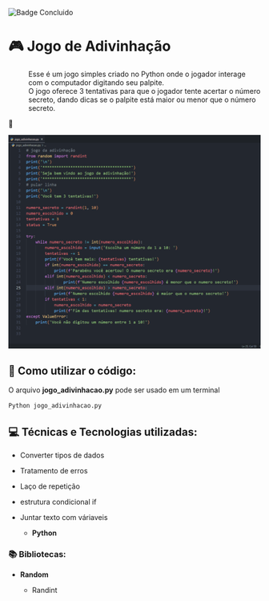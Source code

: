 ![Badge Concluido](http://img.shields.io/static/v1?label=STATUS&message=%20CONCLUIDO&color=GREEN&style=for-the-badge)
# :video_game: Jogo de Adivinhação
<dl>
<dd>Esse é um jogo simples criado no Python onde o jogador interage com o computador digitando seu palpite.</dd>
<dd>O jogo oferece 3 tentativas para que o jogador tente acertar o número secreto, dando dicas se o palpite está maior ou menor que o número secreto.</dd>
</dl>

:movie_camera:

<img src=".\Animação.gif" alt="Código funcionando" width="600px" heidth="400px">


## 📁 Como utilizar o código:
O arquivo **jogo_adivinhacao.py** pode ser usado em um terminal
````python
Python jogo_adivinhacao.py
````


## :computer: Técnicas e Tecnologias utilizadas:

- Converter tipos de dados
- Tratamento de erros
-  Laço de repetição
-  estrutura condicional if
-  Juntar texto com váriaveis
  
    - **Python**

### :books: Bibliotecas:

- **Random**
  
  - Randint
